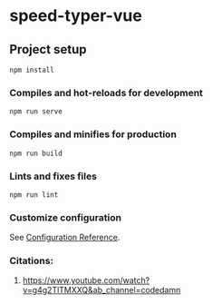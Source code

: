 # speed-typer-vue

## Project setup
```
npm install
```

### Compiles and hot-reloads for development
```
npm run serve
```

### Compiles and minifies for production
```
npm run build
```

### Lints and fixes files
```
npm run lint
```

### Customize configuration
See [Configuration Reference](https://cli.vuejs.org/config/).

### Citations:
1. https://www.youtube.com/watch?v=g4g2TlTMXXQ&ab_channel=codedamn
